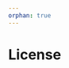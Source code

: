 ```yaml
---
orphan: true
---
```


# License

```{include} ../LICENSE

```
                                                                                   